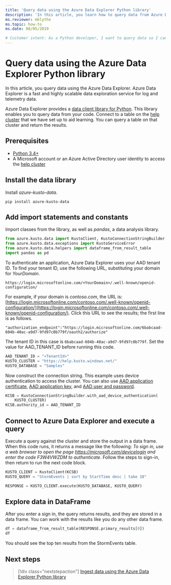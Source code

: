 ```yaml
---
title: 'Query data using the Azure Data Explorer Python library'
description: 'In this article, you learn how to query data from Azure Data Explorer using Python.'
ms.reviewer: mblythe
ms.topic: how-to
ms.date: 08/05/2019

# Customer intent: As a Python developer, I want to query data so I can include it in my apps.
---
```


# Query data using the Azure Data Explorer Python library

In this article, you query data using the Azure Data Explorer. Azure Data Explorer is a fast and highly scalable data exploration service for log and telemetry data.

Azure Data Explorer provides a [data client library for Python](https://github.com/Azure/azure-kusto-python/tree/master/azure-kusto-data). This library enables you to query data from your code. Connect to a table on the [help cluster](https://dataexplorer.azure.com/clusters/help/databases/Samples) that we have set up to aid learning. You can query a table on that cluster and return the results.

## Prerequisites

* [Python 3.4+](https://www.python.org/downloads/)
* A Microsoft account or an Azure Active Directory user identity to access the [help cluster](https://dataexplorer.azure.com/clusters/help/databases/Samples)

## Install the data library

Install *azure-kusto-data*.

```
pip install azure-kusto-data
```

## Add import statements and constants

Import classes from the library, as well as *pandas*, a data analysis library.

```python
from azure.kusto.data import KustoClient, KustoConnectionStringBuilder
from azure.kusto.data.exceptions import KustoServiceError
from azure.kusto.data.helpers import dataframe_from_result_table
import pandas as pd
```

To authenticate an application, Azure Data Explorer uses your AAD tenant ID. To find your tenant ID, use the following URL, substituting your domain for *YourDomain*.

```
https://login.microsoftonline.com/<YourDomain>/.well-known/openid-configuration/
```

For example, if your domain is *contoso.com*, the URL is: [https://login.microsoftonline.com/contoso.com/.well-known/openid-configuration/](https://login.microsoftonline.com/contoso.com/.well-known/openid-configuration/). Click this URL to see the results; the first line is as follows.

```
"authorization_endpoint":"https://login.microsoftonline.com/6babcaad-604b-40ac-a9d7-9fd97c0b779f/oauth2/authorize"
```

The tenant ID in this case is `6babcaad-604b-40ac-a9d7-9fd97c0b779f`. Set the value for AAD_TENANT_ID before running this code.

```python
AAD_TENANT_ID = "<TenantId>"
KUSTO_CLUSTER = "https://help.kusto.windows.net/"
KUSTO_DATABASE = "Samples"
```

Now construct the connection string. This example uses device authentication to access the cluster. You can also use [AAD application certificate](https://github.com/Azure/azure-kusto-python/blob/master/azure-kusto-data/tests/sample.py#L24), [AAD application key](https://github.com/Azure/azure-kusto-python/blob/master/azure-kusto-data/tests/sample.py#L20), and [AAD user and password](https://github.com/Azure/azure-kusto-python/blob/master/azure-kusto-data/tests/sample.py#L34).

```python
KCSB = KustoConnectionStringBuilder.with_aad_device_authentication(
    KUSTO_CLUSTER)
KCSB.authority_id = AAD_TENANT_ID
```

## Connect to Azure Data Explorer and execute a query

Execute a query against the cluster and store the output in a data frame. When this code runs, it returns a message like the following: *To sign in, use a web browser to open the page https://microsoft.com/devicelogin and enter the code F3W4VWZDM to authenticate*. Follow the steps to sign-in, then return to run the next code block.

```python
KUSTO_CLIENT = KustoClient(KCSB)
KUSTO_QUERY = "StormEvents | sort by StartTime desc | take 10"

RESPONSE = KUSTO_CLIENT.execute(KUSTO_DATABASE, KUSTO_QUERY)
```

## Explore data in DataFrame

After you enter a sign in, the query returns results, and they are stored in a data frame. You can work with the results like you do any other data frame.

```python
df = dataframe_from_result_table(RESPONSE.primary_results[0])
df
```

You should see the top ten results from the StormEvents table.

## Next steps

> [!div class="nextstepaction"]
> [Ingest data using the Azure Data Explorer Python library](python-ingest-data.md)

